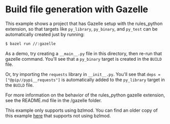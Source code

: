 # Build file generation with Gazelle

This example shows a project that has Gazelle setup with the rules_python
extension, so that targets like `py_library`, `py_binary`, and `py_test` can be
automatically created just by running:

```sh
$ bazel run //:gazelle
```

As a demo, try creating a `__main__.py` file in this directory, then
re-run that gazelle command. You'll see that a `py_binary` target
is created in the `BUILD` file.

Or, try importing the `requests` library in `__init__.py`.
You'll see that `deps = ["@pip//pypi__requests"]` is automatically
added to the `py_library` target in the `BUILD` file.

For more information on the behavior of the rules_python gazelle extension,
see the README.md file in the /gazelle folder.

This example only supports using bzlmod. You can find an older copy of this example 
[here](https://github.com/bazelbuild/rules_python/tree/0.20.0/examples/build_file_generation)
that supports not using bzlmod.
